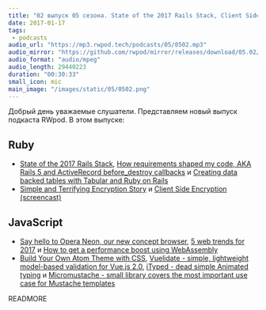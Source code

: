 ```yaml
---
title: "02 выпуск 05 сезона. State of the 2017 Rails Stack, Client Side Encryption, Opera Neon, Vuelidate, iTyped и прочее"
date: 2017-01-17
tags:
 - podcasts
audio_url: "https://mp3.rwpod.tech/podcasts/05/0502.mp3"
audio_mirror: "https://github.com/rwpod/mirror/releases/download/05.02/0502.mp3"
audio_format: "audio/mpeg"
audio_length: 29440223
duration: "00:30:33"
small_icon: mic
main_image: "/images/static/05/0502.png"
---
```


Добрый день уважаемые слушатели. Представляем новый выпуск подкаста RWpod. В этом выпуске:

## Ruby

 - [State of the 2017 Rails Stack](http://blog.scoutapp.com/articles/2017/01/09/state-of-the-2017-rails-stack), [How requirements shaped my code, AKA Rails 5 and ActiveRecord before_destroy callbacks](https://dev.mikamai.com/2017/01/12/how-requirements-shaped-my-code-aka-rails-5-and/) и [Creating data backed tables with Tabular and Ruby on Rails](http://www.lugolabs.com/articles/144-creating-data-backed-tables-with-tabular-and-ruby-on-rails)
 - [Simple and Terrifying Encryption Story](https://blog.elpassion.com/simple-and-terrifying-encryption-story-c1f1d6707c07) и [Client Side Encryption (screencast)](https://www.driftingruby.com/episodes/client-side-encryption)

## JavaScript

 - [Say hello to Opera Neon, our new concept browser](https://www.opera.com/blogs/desktop/2017/01/opera-neon-concept-browser/), [5 web trends for 2017](https://www.oreilly.com/ideas/5-web-trends-for-2017) и [How to get a performance boost using WebAssembly](https://hackernoon.com/how-to-get-a-performance-boost-using-webassembly-8844ec6dd665)
 - [Build Your Own Atom Theme with CSS](https://www.sitepoint.com/build-your-own-atom-theme-with-css/), [Vuelidate - simple, lightweight model-based validation for Vue.js 2.0](https://monterail.github.io/vuelidate/), [iTyped - dead simple Animated typing](https://ityped.surge.sh/) и [Micromustache - small library covers the most important use case for Mustache templates](https://github.com/userpixel/micromustache)


READMORE
